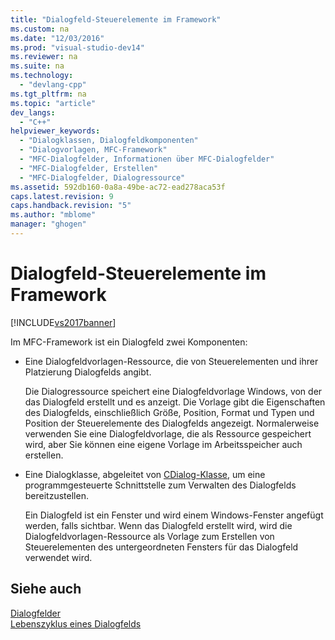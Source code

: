 ```yaml
---
title: "Dialogfeld-Steuerelemente im Framework"
ms.custom: na
ms.date: "12/03/2016"
ms.prod: "visual-studio-dev14"
ms.reviewer: na
ms.suite: na
ms.technology: 
  - "devlang-cpp"
ms.tgt_pltfrm: na
ms.topic: "article"
dev_langs: 
  - "C++"
helpviewer_keywords: 
  - "Dialogklassen, Dialogfeldkomponenten"
  - "Dialogvorlagen, MFC-Framework"
  - "MFC-Dialogfelder, Informationen über MFC-Dialogfelder"
  - "MFC-Dialogfelder, Erstellen"
  - "MFC-Dialogfelder, Dialogressource"
ms.assetid: 592db160-0a8a-49be-ac72-ead278aca53f
caps.latest.revision: 9
caps.handback.revision: "5"
ms.author: "mblome"
manager: "ghogen"
---
```

# Dialogfeld-Steuerelemente im Framework
[!INCLUDE[vs2017banner](../assembler/inline/includes/vs2017banner.md)]

Im MFC\-Framework ist ein Dialogfeld zwei Komponenten:  
  
-   Eine Dialogfeldvorlagen\-Ressource, die von Steuerelementen und ihrer Platzierung Dialogfelds angibt.  
  
     Die Dialogressource speichert eine Dialogfeldvorlage Windows, von der das Dialogfeld erstellt und es anzeigt.  Die Vorlage gibt die Eigenschaften des Dialogfelds, einschließlich Größe, Position, Format und Typen und Position der Steuerelemente des Dialogfelds angezeigt.  Normalerweise verwenden Sie eine Dialogfeldvorlage, die als Ressource gespeichert wird, aber Sie können eine eigene Vorlage im Arbeitsspeicher auch erstellen.  
  
-   Eine Dialogklasse, abgeleitet von [CDialog\-Klasse](../mfc/reference/cdialog-class.md), um eine programmgesteuerte Schnittstelle zum Verwalten des Dialogfelds bereitzustellen.  
  
     Ein Dialogfeld ist ein Fenster und wird einem Windows\-Fenster angefügt werden, falls sichtbar.  Wenn das Dialogfeld erstellt wird, wird die Dialogfeldvorlagen\-Ressource als Vorlage zum Erstellen von Steuerelementen des untergeordneten Fensters für das Dialogfeld verwendet wird.  
  
## Siehe auch  
 [Dialogfelder](../mfc/dialog-boxes.md)   
 [Lebenszyklus eines Dialogfelds](../mfc/life-cycle-of-a-dialog-box.md)